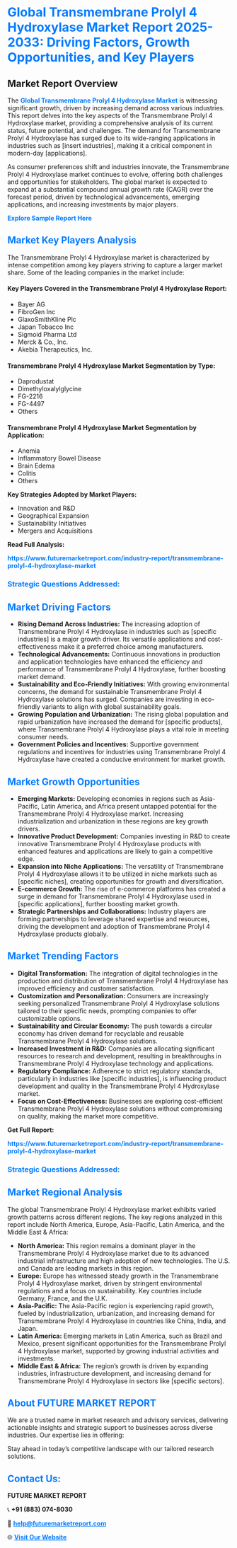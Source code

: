 <h1 style="color: #007BFF;">Global Transmembrane Prolyl 4 Hydroxylase Market Report 2025-2033: Driving Factors, Growth Opportunities, and Key Players</h1>

<section id="overview">
<h2>Market Report Overview</h2>
<p>The <a href="https://www.futuremarketreport.com/industry-report/transmembrane-prolyl-4-hydroxylase-market" style="color: #007BFF; text-decoration: none;"><strong>Global Transmembrane Prolyl 4 Hydroxylase Market</strong></a> is witnessing significant growth, driven by increasing demand across various industries. This report delves into the key aspects of the Transmembrane Prolyl 4 Hydroxylase market, providing a comprehensive analysis of its current status, future potential, and challenges. The demand for Transmembrane Prolyl 4 Hydroxylase has surged due to its wide-ranging applications in industries such as [insert industries], making it a critical component in modern-day [applications].</p>
<p>As consumer preferences shift and industries innovate, the Transmembrane Prolyl 4 Hydroxylase market continues to evolve, offering both challenges and opportunities for stakeholders. The global market is expected to expand at a substantial compound annual growth rate (CAGR) over the forecast period, driven by technological advancements, emerging applications, and increasing investments by major players.</p>
</section>

<section id="overview">
<p><a href="https://www.futuremarketreport.com/request-sample/reportId=53301" style="color: #007BFF; text-decoration: none;"><strong>Explore Sample Report Here</strong></a></p>
</section>

<section id="key-players">
<h2 style="color: #007BFF;">Market Key Players Analysis</h2>
<p>The Transmembrane Prolyl 4 Hydroxylase market is characterized by intense competition among key players striving to capture a larger market share. Some of the leading companies in the market include:</p>
<h4>Key Players Covered in the Transmembrane Prolyl 4 Hydroxylase Report:</h4>
<ul><li>Bayer AG</li><li>FibroGen Inc</li><li>GlaxoSmithKline Plc</li><li>Japan Tobacco Inc</li><li>Sigmoid Pharma Ltd</li><li>Merck &amp; Co., Inc.</li><li>Akebia Therapeutics, Inc.</li></ul>
<h4>Transmembrane Prolyl 4 Hydroxylase Market Segmentation by Type:</h4>
<ul><li>Daprodustat</li><li>Dimethyloxalylglycine</li><li>FG-2216</li><li>FG-4497</li><li>Others</li></ul>

<h4>Transmembrane Prolyl 4 Hydroxylase Market Segmentation by Application:</h4>
<ul><li>Anemia</li><li>Inflammatory Bowel Disease</li><li>Brain Edema</li><li>Colitis</li><li>Others</li></ul>
<p><strong>Key Strategies Adopted by Market Players:</strong></p>
<ul>
<li>Innovation and R&D</li>
<li>Geographical Expansion</li>
<li>Sustainability Initiatives</li>
<li>Mergers and Acquisitions</li>
</ul>
</section>

<section>
<p><strong>Read Full Analysis: </strong></p><a href="https://www.futuremarketreport.com/industry-report/transmembrane-prolyl-4-hydroxylase-market" style="color: #007BFF; text-decoration: none;"><strong>https://www.futuremarketreport.com/industry-report/transmembrane-prolyl-4-hydroxylase-market</strong></a>
<h3 style="color: #007BFF;">Strategic Questions Addressed:</h3>
</section>

<section id="driving-factors">
<h2 style="color: #007BFF;">Market Driving Factors</h2>
<ul>
<li><strong>Rising Demand Across Industries:</strong> The increasing adoption of Transmembrane Prolyl 4 Hydroxylase in industries such as [specific industries] is a major growth driver. Its versatile applications and cost-effectiveness make it a preferred choice among manufacturers.</li>
<li><strong>Technological Advancements:</strong> Continuous innovations in production and application technologies have enhanced the efficiency and performance of Transmembrane Prolyl 4 Hydroxylase, further boosting market demand.</li>
<li><strong>Sustainability and Eco-Friendly Initiatives:</strong> With growing environmental concerns, the demand for sustainable Transmembrane Prolyl 4 Hydroxylase solutions has surged. Companies are investing in eco-friendly variants to align with global sustainability goals.</li>
<li><strong>Growing Population and Urbanization:</strong> The rising global population and rapid urbanization have increased the demand for [specific products], where Transmembrane Prolyl 4 Hydroxylase plays a vital role in meeting consumer needs.</li>
<li><strong>Government Policies and Incentives:</strong> Supportive government regulations and incentives for industries using Transmembrane Prolyl 4 Hydroxylase have created a conducive environment for market growth.</li>
</ul>
</section>

<section id="growth-opportunities">
<h2 style="color: #007BFF;">Market Growth Opportunities</h2>
<ul>
<li><strong>Emerging Markets:</strong> Developing economies in regions such as Asia-Pacific, Latin America, and Africa present untapped potential for the Transmembrane Prolyl 4 Hydroxylase market. Increasing industrialization and urbanization in these regions are key growth drivers.</li>
<li><strong>Innovative Product Development:</strong> Companies investing in R&D to create innovative Transmembrane Prolyl 4 Hydroxylase products with enhanced features and applications are likely to gain a competitive edge.</li>
<li><strong>Expansion into Niche Applications:</strong> The versatility of Transmembrane Prolyl 4 Hydroxylase allows it to be utilized in niche markets such as [specific niches], creating opportunities for growth and diversification.</li>
<li><strong>E-commerce Growth:</strong> The rise of e-commerce platforms has created a surge in demand for Transmembrane Prolyl 4 Hydroxylase used in [specific applications], further boosting market growth.</li>
<li><strong>Strategic Partnerships and Collaborations:</strong> Industry players are forming partnerships to leverage shared expertise and resources, driving the development and adoption of Transmembrane Prolyl 4 Hydroxylase products globally.</li>
</ul>
</section>

<section id="trending-factors">
<h2 style="color: #007BFF;">Market Trending Factors</h2>
<ul>
<li><strong>Digital Transformation:</strong> The integration of digital technologies in the production and distribution of Transmembrane Prolyl 4 Hydroxylase has improved efficiency and customer satisfaction.</li>
<li><strong>Customization and Personalization:</strong> Consumers are increasingly seeking personalized Transmembrane Prolyl 4 Hydroxylase solutions tailored to their specific needs, prompting companies to offer customizable options.</li>
<li><strong>Sustainability and Circular Economy:</strong> The push towards a circular economy has driven demand for recyclable and reusable Transmembrane Prolyl 4 Hydroxylase solutions.</li>
<li><strong>Increased Investment in R&D:</strong> Companies are allocating significant resources to research and development, resulting in breakthroughs in Transmembrane Prolyl 4 Hydroxylase technology and applications.</li>
<li><strong>Regulatory Compliance:</strong> Adherence to strict regulatory standards, particularly in industries like [specific industries], is influencing product development and quality in the Transmembrane Prolyl 4 Hydroxylase market.</li>
<li><strong>Focus on Cost-Effectiveness:</strong> Businesses are exploring cost-efficient Transmembrane Prolyl 4 Hydroxylase solutions without compromising on quality, making the market more competitive.</li>
</ul>
</section>

<section>
<p><strong>Get Full Report: </strong></p><a href="https://www.futuremarketreport.com/industry-report/transmembrane-prolyl-4-hydroxylase-market" style="color: #007BFF; text-decoration: none;"><strong>https://www.futuremarketreport.com/industry-report/transmembrane-prolyl-4-hydroxylase-market</strong></a>
<h3 style="color: #007BFF;">Strategic Questions Addressed:</h3>
</section>


<section id="regional-analysis">
<h2 style="color: #007BFF;">Market Regional Analysis</h2>
<p>The global Transmembrane Prolyl 4 Hydroxylase market exhibits varied growth patterns across different regions. The key regions analyzed in this report include North America, Europe, Asia-Pacific, Latin America, and the Middle East & Africa:</p>
<ul>
<li><strong>North America:</strong> This region remains a dominant player in the Transmembrane Prolyl 4 Hydroxylase market due to its advanced industrial infrastructure and high adoption of new technologies. The U.S. and Canada are leading markets in this region.</li>
<li><strong>Europe:</strong> Europe has witnessed steady growth in the Transmembrane Prolyl 4 Hydroxylase market, driven by stringent environmental regulations and a focus on sustainability. Key countries include Germany, France, and the U.K.</li>
<li><strong>Asia-Pacific:</strong> The Asia-Pacific region is experiencing rapid growth, fueled by industrialization, urbanization, and increasing demand for Transmembrane Prolyl 4 Hydroxylase in countries like China, India, and Japan.</li>
<li><strong>Latin America:</strong> Emerging markets in Latin America, such as Brazil and Mexico, present significant opportunities for the Transmembrane Prolyl 4 Hydroxylase market, supported by growing industrial activities and investments.</li>
<li><strong>Middle East & Africa:</strong> The region’s growth is driven by expanding industries, infrastructure development, and increasing demand for Transmembrane Prolyl 4 Hydroxylase in sectors like [specific sectors].</li>
</ul>
</section>

<footer>
<h2 style="color: #007BFF;">About FUTURE MARKET REPORT</h2>
<p>We are a trusted name in market research and advisory services, delivering actionable insights and strategic support to businesses across diverse industries. Our expertise lies in offering:</p>

<p>Stay ahead in today’s competitive landscape with our tailored research solutions.</p>

<h2 style="color: #007BFF;">Contact Us:</h2>
<p><strong>FUTURE MARKET REPORT</strong></p>
<p>📞 <strong>+91 (883) 074-8030</strong></p>
<p>📧 <strong><a href="mailto:help@futuremarketreport.com" style="color: #007BFF;">help@futuremarketreport.com</a></strong></p>
<p>🌐 <strong><a href="https://www.futuremarketreport.com/" style="color: #007BFF;">Visit Our Website</a></strong></p>
</footer>